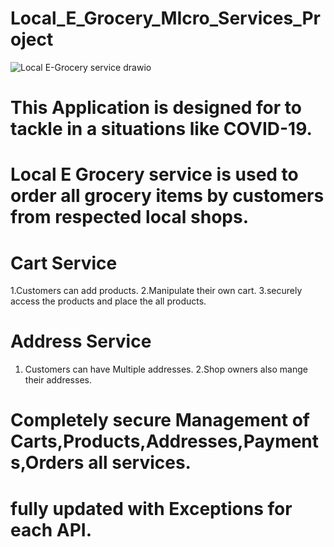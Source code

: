 # Local_E_Grocery_MIcro_Services_Project
![Local E-Grocery service drawio](https://github.com/Tirumalakumar16/Local_E_Grocery_MIcro_Services_Project/assets/114290389/cf51ee19-f27b-47b0-a3fa-8beef7ee347b)

# This Application is designed for to tackle in a situations like COVID-19.
# Local E Grocery service is used to order all grocery items by customers from respected local shops.
# Cart Service

1.Customers can add products.
2.Manipulate their own cart.
3.securely access the products and place the all products.

# Address Service

1. Customers can have Multiple addresses.
2.Shop owners also mange their addresses.

# Completely secure Management of Carts,Products,Addresses,Payments,Orders all services.
# fully updated with Exceptions for each API.
